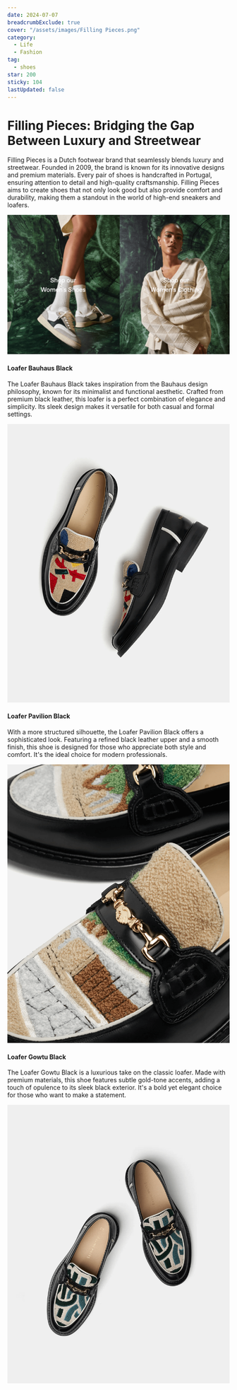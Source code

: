 ```yaml
---
date: 2024-07-07
breadcrumbExclude: true
cover: "/assets/images/Filling Pieces.png"
category:
  - Life
  - Fashion
tag:
  - shoes
star: 200
sticky: 104
lastUpdated: false
---
```


# Filling Pieces: Bridging the Gap Between Luxury and Streetwear

Filling Pieces is a Dutch footwear brand that seamlessly blends luxury and streetwear. Founded in 2009, the brand is known for its innovative designs and premium materials. Every pair of shoes is handcrafted in Portugal, ensuring attention to detail and high-quality craftsmanship. Filling Pieces aims to create shoes that not only look good but also provide comfort and durability, making them a standout in the world of high-end sneakers and loafers.

![](image-16.png)


#### **Loafer Bauhaus Black**
The Loafer Bauhaus Black takes inspiration from the Bauhaus design philosophy, known for its minimalist and functional aesthetic. Crafted from premium black leather, this loafer is a perfect combination of elegance and simplicity. Its sleek design makes it versatile for both casual and formal settings.

![Loafer Bauhaus Black](image-13.png)

#### **Loafer Pavilion Black**
With a more structured silhouette, the Loafer Pavilion Black offers a sophisticated look. Featuring a refined black leather upper and a smooth finish, this shoe is designed for those who appreciate both style and comfort. It's the ideal choice for modern professionals.

![Loafer Pavilion Black](image-14.png)

#### **Loafer Gowtu Black**
The Loafer Gowtu Black is a luxurious take on the classic loafer. Made with premium materials, this shoe features subtle gold-tone accents, adding a touch of opulence to its sleek black exterior. It's a bold yet elegant choice for those who want to make a statement.

![Loafer Gowtu Black](image-15.png)
